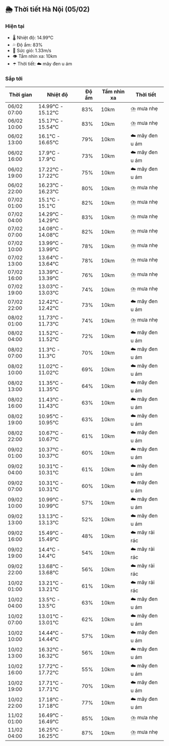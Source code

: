 ## 🌦️ Thời tiết Hà Nội (05/02)

### Hiện tại

- 🌡️ Nhiệt độ: 14.99℃
- 💦 Độ ẩm: 83%
- 💨 Sức gió: 1.33m/s
- 👁️ Tầm nhìn xa: 10km
- ☂️ Thời tiết: ☁️ mây đen u ám

### Sắp tới

| Thời gian | Nhiệt độ | Độ ẩm | Tầm nhìn xa | Thời tiết |
| --- | --- | --- | --- | --- |
| 06/02 07:00 | 14.99℃ - 15.12℃ | 83% | 10km | ⛈️ mưa nhẹ |
| 06/02 10:00 | 15.17℃ - 15.54℃ | 83% | 10km | ⛈️ mưa nhẹ |
| 06/02 13:00 | 16.1℃ - 16.65℃ | 79% | 10km | ☁️ mây đen u ám |
| 06/02 16:00 | 17.9℃ - 17.9℃ | 73% | 10km | ☁️ mây đen u ám |
| 06/02 19:00 | 17.22℃ - 17.22℃ | 75% | 10km | ☁️ mây đen u ám |
| 06/02 22:00 | 16.23℃ - 16.23℃ | 80% | 10km | ⛈️ mưa nhẹ |
| 07/02 01:00 | 15.1℃ - 15.1℃ | 82% | 10km | ⛈️ mưa nhẹ |
| 07/02 04:00 | 14.29℃ - 14.29℃ | 83% | 10km | ⛈️ mưa nhẹ |
| 07/02 07:00 | 14.08℃ - 14.08℃ | 82% | 10km | ⛈️ mưa nhẹ |
| 07/02 10:00 | 13.99℃ - 13.99℃ | 78% | 10km | ⛈️ mưa nhẹ |
| 07/02 13:00 | 13.64℃ - 13.64℃ | 78% | 10km | ⛈️ mưa nhẹ |
| 07/02 16:00 | 13.39℃ - 13.39℃ | 76% | 10km | ⛈️ mưa nhẹ |
| 07/02 19:00 | 13.03℃ - 13.03℃ | 74% | 10km | ⛈️ mưa nhẹ |
| 07/02 22:00 | 12.42℃ - 12.42℃ | 73% | 10km | ☁️ mây đen u ám |
| 08/02 01:00 | 11.73℃ - 11.73℃ | 74% | 10km | ⛈️ mưa nhẹ |
| 08/02 04:00 | 11.52℃ - 11.52℃ | 72% | 10km | ☁️ mây đen u ám |
| 08/02 07:00 | 11.3℃ - 11.3℃ | 70% | 10km | ☁️ mây đen u ám |
| 08/02 10:00 | 11.02℃ - 11.02℃ | 69% | 10km | ☁️ mây đen u ám |
| 08/02 13:00 | 11.35℃ - 11.35℃ | 64% | 10km | ☁️ mây đen u ám |
| 08/02 16:00 | 11.43℃ - 11.43℃ | 63% | 10km | ☁️ mây đen u ám |
| 08/02 19:00 | 10.95℃ - 10.95℃ | 63% | 10km | ☁️ mây đen u ám |
| 08/02 22:00 | 10.67℃ - 10.67℃ | 61% | 10km | ☁️ mây đen u ám |
| 09/02 01:00 | 10.37℃ - 10.37℃ | 60% | 10km | ☁️ mây đen u ám |
| 09/02 04:00 | 10.31℃ - 10.31℃ | 61% | 10km | ☁️ mây đen u ám |
| 09/02 07:00 | 10.31℃ - 10.31℃ | 60% | 10km | ☁️ mây đen u ám |
| 09/02 10:00 | 10.99℃ - 10.99℃ | 57% | 10km | ☁️ mây đen u ám |
| 09/02 13:00 | 13.13℃ - 13.13℃ | 52% | 10km | ☁️ mây đen u ám |
| 09/02 16:00 | 15.49℃ - 15.49℃ | 48% | 10km | ☁️ mây rải rác |
| 09/02 19:00 | 14.4℃ - 14.4℃ | 54% | 10km | ☁️ mây rải rác |
| 09/02 22:00 | 13.68℃ - 13.68℃ | 56% | 10km | ☁️ mây rải rác |
| 10/02 01:00 | 13.21℃ - 13.21℃ | 61% | 10km | ☁️ mây rải rác |
| 10/02 04:00 | 13.5℃ - 13.5℃ | 63% | 10km | ☁️ mây đen u ám |
| 10/02 07:00 | 13.01℃ - 13.01℃ | 62% | 10km | ☁️ mây đen u ám |
| 10/02 10:00 | 14.44℃ - 14.44℃ | 57% | 10km | ☁️ mây đen u ám |
| 10/02 13:00 | 16.32℃ - 16.32℃ | 56% | 10km | ☁️ mây đen u ám |
| 10/02 16:00 | 17.72℃ - 17.72℃ | 55% | 10km | ☁️ mây đen u ám |
| 10/02 19:00 | 17.71℃ - 17.71℃ | 70% | 10km | ☁️ mây đen u ám |
| 10/02 22:00 | 17.18℃ - 17.18℃ | 77% | 10km | ☁️ mây đen u ám |
| 11/02 01:00 | 16.49℃ - 16.49℃ | 85% | 10km | ⛈️ mưa nhẹ |
| 11/02 04:00 | 16.25℃ - 16.25℃ | 87% | 10km | ⛈️ mưa nhẹ |
